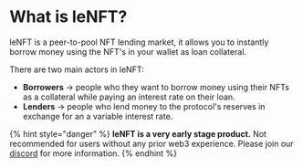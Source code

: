 # What is leNFT?

leNFT is a peer-to-pool NFT lending market, it allows you to instantly borrow money using the NFT's in your wallet as loan collateral.

There are two main actors in leNFT:

* **Borrowers** -> people who they want to borrow money using their NFTs as a collateral while paying an interest rate on their loan.
* **Lenders** -> people who lend money to the protocol's reserves in exchange for an a variable interest rate.

{% hint style="danger" %}
**leNFT is a very early stage product.** Not recommended for users without any prior web3 experience. Please join our [discord](https://discord.gg/hWyBHrUDAk) for more information.
{% endhint %}
